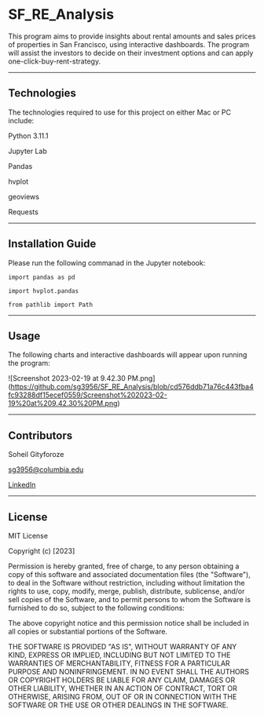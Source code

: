 # SF_RE_Analysis

This program aims to provide insights about rental amounts and sales prices of properties in San Francisco, using interactive dashboards. The program will assist the investors to decide on their investment options and can apply one-click-buy-rent-strategy.




---

## Technologies

The technologies required to use for this project on either Mac or PC include:

Python 3.11.1

Jupyter Lab

Pandas

hvplot

geoviews

Requests


---

## Installation Guide

Please run the following commanad in the Jupyter notebook:

`import pandas as pd`


`import hvplot.pandas`


`from pathlib import Path`


---

## Usage

The following charts and interactive dashboards will appear upon running the program:
 
 
 
 
![Screenshot 2023-02-19 at 9.42.30 PM.png] (https://github.com/sg3956/SF_RE_Analysis/blob/cd576ddb71a76c443fba4fc93288df15ecef0559/Screenshot%202023-02-19%20at%209.42.30%20PM.png)


---

## Contributors

Soheil Gityforoze

sg3956@columbia.edu

[LinkedIn](https://www.linkedin.com/feed/)

---

## License

MIT License

Copyright (c) [2023]

Permission is hereby granted, free of charge, to any person obtaining a copy of this software and associated documentation files (the "Software"), to deal in the Software without restriction, including without limitation the rights to use, copy, modify, merge, publish, distribute, sublicense, and/or sell copies of the Software, and to permit persons to whom the Software is furnished to do so, subject to the following conditions:

The above copyright notice and this permission notice shall be included in all copies or substantial portions of the Software.

THE SOFTWARE IS PROVIDED "AS IS", WITHOUT WARRANTY OF ANY KIND, EXPRESS OR IMPLIED, INCLUDING BUT NOT LIMITED TO THE WARRANTIES OF MERCHANTABILITY, FITNESS FOR A PARTICULAR PURPOSE AND NONINFRINGEMENT. IN NO EVENT SHALL THE AUTHORS OR COPYRIGHT HOLDERS BE LIABLE FOR ANY CLAIM, DAMAGES OR OTHER
LIABILITY, WHETHER IN AN ACTION OF CONTRACT, TORT OR OTHERWISE, ARISING FROM, OUT OF OR IN CONNECTION WITH THE SOFTWARE OR THE USE OR OTHER DEALINGS IN THE SOFTWARE.

